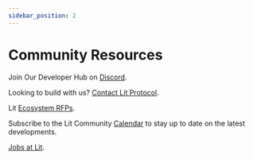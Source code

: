 ```yaml
---
sidebar_position: 2
---
```


# Community Resources

Join Our Developer Hub on [Discord](https://discord.gg/GnTtFukpHq).

Looking to build with us? [Contact Lit Protocol](https://airtable.com/shr2NWJbH1Y6Y3kOU).

Lit [Ecosystem RFPs](https://litprotocol.notion.site/Lit-Request-for-Ecosystem-Proposals-ae3f31e7f32c413cbe0b36c2fe53378d).

Subscribe to the Lit Community [Calendar](https://litgateway.com/calendar) to stay up to date on the latest developments.

[Jobs at Lit](https://jobs.lever.co/litprotocol).


